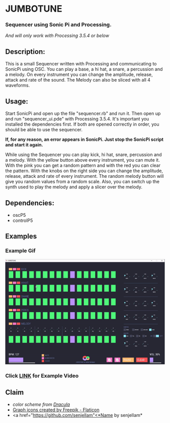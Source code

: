
# JUMBOTUNE
### Sequencer using Sonic Pi and Processing.

_And will only work with Processing 3.5.4 or below_

## Description:
This is a small Sequencer written with Processing and communicating to SonicPi using OSC.
You can play a base, a hi hat, a snare,  a percussion and a melody. On every instrument you can change the amplitude, release, attack and rate of the sound. The Melody can also be sliced with all 4 waveforms.

## Usage:
Start SonicPi and open up the file "sequencer.rb" and run it. Then open up and run "sequencer_ui.pde" with Processing 3.5.4. It's important you installed the dependencies first. If both are opened correctly in order, you should be able to use the sequencer.

__If, for any reason, an error appears in SonicPi. Just stop the SonicPi script and start it again.__

While using the Sequencer you can play kick, hi hat, snare, percussion and a melody. With the yellow button above every instrument, you can mute it. With the pink you can get a random pattern and with the red you can clear the pattern. With the knobs on the right side you can change the amplitude, release, attack and rate of every instrument. The random melody button will give you random values from a random scale. Also, you can switch up the synth used to play the melody and apply a slicer over the melody.



## Dependencies:
- oscP5
- controlP5








## Examples

### Example Gif
![screenshot from the Programm](https://github.com/Brian-Farmer/sequencer/blob/master/media/jumbotune.gif?raw=true)
### Click <a href="https://youtu.be/ebVOfXQx9Z0"><b>LINK</b></a> for Example Video 





## Claim
- *color scheme from* <a href="https://draculatheme.com/contribute">*Dracula*</a> 
- <a href="https://www.flaticon.com/free-icons/graph" title="graph icons">Graph icons created by Freepik - Flaticon</a>
- <a href="https://github.com/senjellam"<*Name by senjellam*</a>
